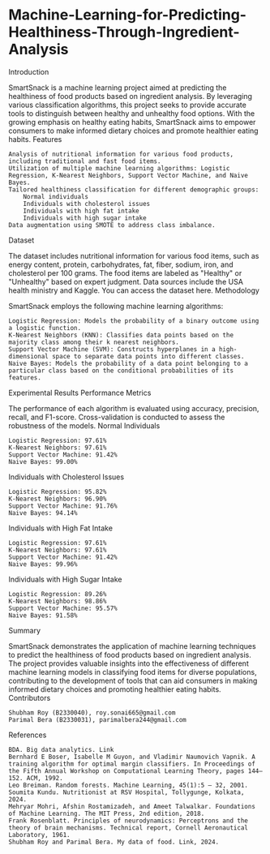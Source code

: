 # Machine-Learning-for-Predicting-Healthiness-Through-Ingredient-Analysis
Introduction

SmartSnack is a machine learning project aimed at predicting the healthiness of food products based on ingredient analysis. By leveraging various classification algorithms, this project seeks to provide accurate tools to distinguish between healthy and unhealthy food options. With the growing emphasis on healthy eating habits, SmartSnack aims to empower consumers to make informed dietary choices and promote healthier eating habits.
Features

    Analysis of nutritional information for various food products, including traditional and fast food items.
    Utilization of multiple machine learning algorithms: Logistic Regression, K-Nearest Neighbors, Support Vector Machine, and Naive Bayes.
    Tailored healthiness classification for different demographic groups:
        Normal individuals
        Individuals with cholesterol issues
        Individuals with high fat intake
        Individuals with high sugar intake
    Data augmentation using SMOTE to address class imbalance.

Dataset

The dataset includes nutritional information for various food items, such as energy content, protein, carbohydrates, fat, fiber, sodium, iron, and cholesterol per 100 grams. The food items are labeled as "Healthy" or "Unhealthy" based on expert judgment. Data sources include the USA health ministry and Kaggle. You can access the dataset here.
Methodology

SmartSnack employs the following machine learning algorithms:

    Logistic Regression: Models the probability of a binary outcome using a logistic function.
    K-Nearest Neighbors (KNN): Classifies data points based on the majority class among their k nearest neighbors.
    Support Vector Machine (SVM): Constructs hyperplanes in a high-dimensional space to separate data points into different classes.
    Naive Bayes: Models the probability of a data point belonging to a particular class based on the conditional probabilities of its features.

Experimental Results
Performance Metrics

The performance of each algorithm is evaluated using accuracy, precision, recall, and F1-score. Cross-validation is conducted to assess the robustness of the models.
Normal Individuals

    Logistic Regression: 97.61%
    K-Nearest Neighbors: 97.61%
    Support Vector Machine: 91.42%
    Naive Bayes: 99.00%

Individuals with Cholesterol Issues

    Logistic Regression: 95.82%
    K-Nearest Neighbors: 96.90%
    Support Vector Machine: 91.76%
    Naive Bayes: 94.14%

Individuals with High Fat Intake

    Logistic Regression: 97.61%
    K-Nearest Neighbors: 97.61%
    Support Vector Machine: 91.42%
    Naive Bayes: 99.96%

Individuals with High Sugar Intake

    Logistic Regression: 89.26%
    K-Nearest Neighbors: 98.86%
    Support Vector Machine: 95.57%
    Naive Bayes: 91.58%

Summary

SmartSnack demonstrates the application of machine learning techniques to predict the healthiness of food products based on ingredient analysis. The project provides valuable insights into the effectiveness of different machine learning models in classifying food items for diverse populations, contributing to the development of tools that can aid consumers in making informed dietary choices and promoting healthier eating habits.
Contributors

    Shubham Roy (B2330040), roy.sonai665@gmail.com
    Parimal Bera (B2330031), parimalbera244@gmail.com

References

    BDA. Big data analytics. Link
    Bernhard E Boser, Isabelle M Guyon, and Vladimir Naumovich Vapnik. A training algorithm for optimal margin classifiers. In Proceedings of the Fifth Annual Workshop on Computational Learning Theory, pages 144–152. ACM, 1992.
    Leo Breiman. Random forests. Machine Learning, 45(1):5 – 32, 2001.
    Soumita Kundu. Nutritionist at RSV Hospital, Tollygunge, Kolkata, 2024.
    Mehryar Mohri, Afshin Rostamizadeh, and Ameet Talwalkar. Foundations of Machine Learning. The MIT Press, 2nd edition, 2018.
    Frank Rosenblatt. Principles of neurodynamics: Perceptrons and the theory of brain mechanisms. Technical report, Cornell Aeronautical Laboratory, 1961.
    Shubham Roy and Parimal Bera. My data of food. Link, 2024.
